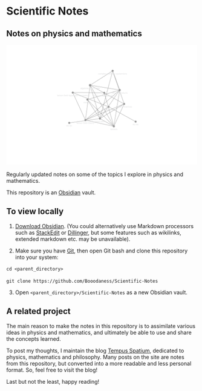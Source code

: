 # Scientific Notes

## Notes on physics and mathematics

![Graph view](/Assets/Images/graph.png)

Regularly updated notes on some of the topics I explore in physics and mathematics.

This repository is an [Obsidian](https://obsidian.md/) vault.

## To view locally

1. [Download Obsidian](https://obsidian.md/download). (You could alternatively use Markdown processors such as [StackEdit](https://stackedit.io/) or [Dillinger](https://dillinger.io/), but some features such as wikilinks, extended markdown etc. may be unavailable).

2. Make sure you have [Git](https://git-scm.com/), then open Git bash and clone this repository into your system:

```
cd <parent_directory>

git clone https://github.com/Booodaness/Scientific-Notes
```

3. Open ```<parent_directory>/Scientific-Notes``` as a new Obsidian vault.

## A related project

The main reason to make the notes in this repository is to assimilate various ideas in physics and mathematics, and ultimately be able to use and share the concepts learned.

To post my thoughts, I maintain the blog [Tempus Spatium](https://booodaness.github.io/tempus-spatium/), dedicated to physics, mathematics and philosophy. Many posts on the site are notes from this repository, but converted into a more readable and less personal format. So, feel free to visit the blog!

Last but not the least, happy reading!
